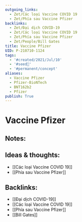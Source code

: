 ```yaml
---
outgoing_links:
  - Zet/Các loại Vaccine COVID 19
  - Zet/Phía sau Vaccine Pfizer
backlinks:
  - Zet/Đại dịch COVID-19
  - Zet/Các loại Vaccine COVID 19
  - Zet/Phía sau Vaccine Pfizer
  - Zet/People/Bill Gates
title: Vaccine Pfizer
UID: P-210710-1124
tags:
  - '#created/2021/Jul/10'
  - '#seed🥜'
  - '#permanent/concept'
aliases:
  - Vaccine Pfizer
  - Pfizer-BioNTech
  - BNT162b2
  - Pfizer
publish: True
---
```

# Vaccine Pfizer

## Notes:


## Ideas & thoughts:
- [[Các loại Vaccine COVID 19]]
- [[Phía sau Vaccine Pfizer]]

## Backlinks:
- [[Đại dịch COVID-19]]
- [[Các loại Vaccine COVID 19]]
- [[Phía sau Vaccine Pfizer]]
- [[Bill Gates]]
